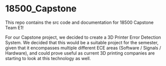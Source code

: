 # 18500_Capstone
This repo contains the src code and documentation for 18500 Capstone Team E1!

For our Capstone  project, we decided to create a 3D Printer Error Detection System.
We decided that this would be a suitable project for the semester, given that it
encompasses multiple different ECE areas (Software / Signals / Hardware),
and could prove useful as current 3D printing companies are starting to look at this technology as well.
